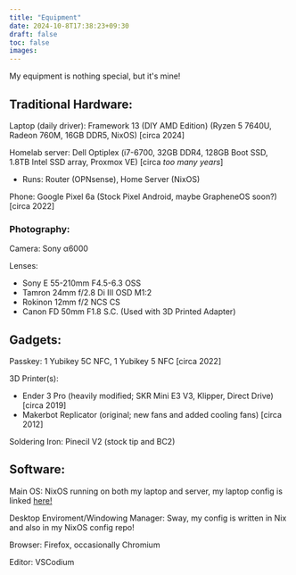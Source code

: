 ```yaml
---
title: "Equipment"
date: 2024-10-8T17:38:23+09:30
draft: false
toc: false
images:
---
```

My equipment is nothing special, but it's mine!

## Traditional Hardware:

Laptop (daily driver): Framework 13 (DIY AMD Edition) (Ryzen 5 7640U, Radeon 760M, 16GB DDR5, NixOS) [circa 2024] 

Homelab server: Dell Optiplex (i7-6700, 32GB DDR4, 128GB Boot SSD, 1.8TB Intel SSD array, Proxmox VE) [circa *too many years*]
* Runs: Router (OPNsense), Home Server (NixOS) 

Phone: Google Pixel 6a (Stock Pixel Android, maybe GrapheneOS soon?) [circa 2022]

### Photography:

Camera: Sony α6000

Lenses:
* Sony E 55-210mm F4.5-6.3 OSS
* Tamron 24mm f/2.8 Di III OSD M1:2
* Rokinon 12mm f/2 NCS CS
* Canon FD 50mm F1.8 S.C. (Used with 3D Printed Adapter)

## Gadgets:

Passkey: 1 Yubikey 5C NFC, 1 Yubikey 5 NFC [circa 2022]

3D Printer(s): 
- Ender 3 Pro (heavily modified; SKR Mini E3 V3, Klipper, Direct Drive) [circa 2019]
- Makerbot Replicator (original; new fans and added cooling fans) [circa 2012]

Soldering Iron: Pinecil V2 (stock tip and BC2)

## Software:

Main OS: NixOS running on both my laptop and server, my laptop config is linked [here!](https://github.com/techyporcupine/nixos-config)

Desktop Enviroment/Windowing Manager: Sway, my config is written in Nix and also in my NixOS config repo!

Browser: Firefox, occasionally Chromium

Editor: VSCodium
